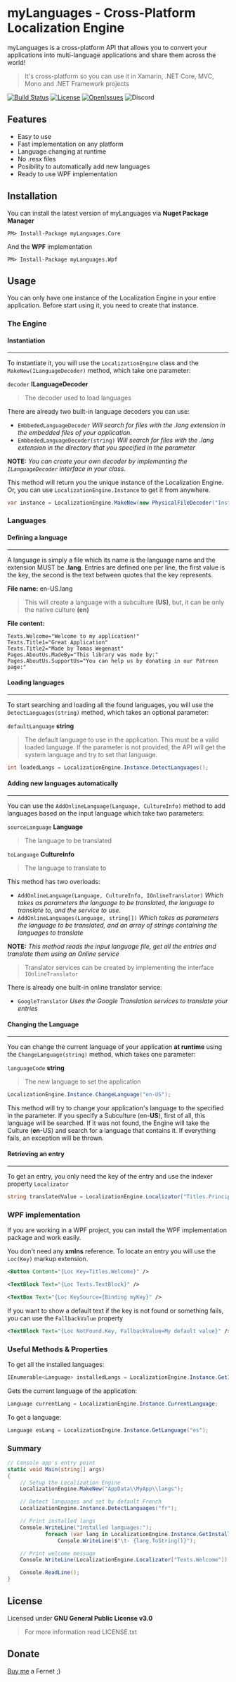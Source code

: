 # myLanguages - Cross-Platform Localization Engine

myLanguages is a cross-platform API that allows you to convert your applications into multi-language
applications and share them across the world!

> It's cross-platform so you can use it in Xamarin, .NET Core, MVC, Mono and .NET Framework projects

[![Build Status](https://img.shields.io/appveyor/ci/bitturesoftware/myLanguages.svg?style=for-the-badge)](https://ci.appveyor.com/project/bitturesoftware/mylanguages)
[![License](https://img.shields.io/badge/license-GNU%20GPLv3-blue.svg?style=for-the-badge)](https://github.com/Tomi-15/myLanguages/blob/master/LICENSE.txt)
[![OpenIssues](https://img.shields.io/github/issues-raw/Tomi-15/myLanguages.svg?style=for-the-badge)](https://github.com/Tomi-15/myLanguages/issues)
![Discord](https://img.shields.io/badge/Discord-Tomas%238453-orange.svg?style=for-the-badge&logo=discord)


## Features
- Easy to use
- Fast implementation on any platform
- Language changing at runtime
- No .resx files
- Posibility to automatically add new languages
- Ready to use WPF implementation

## Installation
You can install the latest version of myLanguages via **Nuget Package Manager**

``` Shell
PM> Install-Package myLanguages.Core
```
And the **WPF** implementation
``` Shell
PM> Install-Package myLanguages.Wpf
```

## Usage
You can only have one instance of the Localization Engine in your entire application. Before start using it, you need to create that instance.

### **The Engine**

#### Instantiation 
---
To instantiate it, you will use the ```LocalizationEngine``` class and the ```MakeNew(ILanguageDecoder)``` method, which take one parameter:

 `decoder` **ILanguageDecoder**
>The decoder used to load languages

There are already two built-in language decoders you can use:
- `EmbbededLanguageDecoder` *Will search for files with the .lang extension in the embedded files of your application.*
- `EmbbededLanguageDecoder(string)` *Will search for files with the .lang extension in the directory that you specified in the parameter*

**NOTE:** *You can create your own decoder by implementing the `ILanguageDecoder` interface in your class.*

This method will return you the unique instance of the Localization Engine. Or, you can use `LocalizationEngine.Instance` to get it from anywhere.

``` csharp
var instance = LocalizationEngine.MakeNew(new PhysicalFileDecoder("InstallationPath\\Langs"));
```
### Languages

#### **Defining a language**
---
A language is simply a file which its name is the language name and the extension MUST be **.lang**.
Entries are defined one per line, the first value is the key, the second is the text between quotes that the key represents.

**File name:** en-US.lang
> This will create a language with a subculture **(US)**, but, it can be only the native culture **(en)**

**File content:**
```text
Texts.Welcome="Welcome to my application!"
Texts.Title1="Great Application"
Texts.Title2="Made by Tomas Wegenast"
Pages.AboutUs.MadeBy="This library was made by:"
Pages.AboutUs.SupportUs="You can help us by donating in our Patreon page:"
```

#### **Loading languages**
---

To start searching and loading all the found languages, you will use the `DetectLanguages(string)` method, which takes an optional parameter:

 `defaultLanguage` **string**
>The default language to use in the application. This must be a valid loaded language. If the parameter is not provided, the API will get the system language and try to set that language.

``` csharp
int loadedLangs = LocalizationEngine.Instance.DetectLanguages();
```

#### **Adding new languages automatically**
---
You can use the `AddOnlineLanguage(Language, CultureInfo)` method to add languages based on the input language which take two parameters:

 `sourceLanguage` **Language**
 > The language to be translated

 `toLanguage` **CultureInfo**
 > The language to translate to

This method has two overloads:
- `AddOnlineLanguage(Language, CultureInfo, IOnlineTranslator)` *Which takes as parameters the language to be translated, the language to translate to, and the service to use.*
- `AddOnlineLanguages(Language, string[])` *Which takes as parameters the language to be translated, and an array of strings containing the languages to translate*

**NOTE:** *This method reads the input language file, get all the entries and translate them using an Online service*

> Translator services can be created by implementing the interface `IOnlineTranslator`

There is already one built-in online translator service:
- `GoogleTranslator` *Uses the Google Translation services to translate your entries*

#### **Changing the Language**
---
You can change the current language of your application **at runtime** using the `ChangeLanguage(string)` method, which takes one parameter:

 `languageCode` **string**
 > The new language to set the application

```csharp
LocalizationEngine.Instance.ChangeLanguage("en-US");
```
This method will try to change your application's language to the specified in the parameter. If you specify a Subculture (en-**US**), first of all, this language will be searched. If it was not found, the Engine will take the Culture (**en**-US) and search for a language that contains it. If everything fails, an exception will be thrown.

#### **Retrieving an entry**
---
To get an entry, you only need the key of the entry and use the indexer property `Localizator`

```csharp
string translatedValue = LocalizationEngine.Localizator["Titles.Principal"];
```

### WPF implementation
If you are working in a WPF project, you can install the WPF implementation package and work easily.

You don't need any **xmlns** reference. To locate an entry you will use the `Loc(Key)` markup extension.

```xml
<Button Content="{Loc Key=Titles.Welcome}" />

<TextBlock Text="{Loc Texts.TextBlock}" />

<TextBox Text="{Loc KeySource={Binding myKey}" />
```

If you want to show a default text if the key is not found or something fails, you can use the `FallbackValue` property
```xml
<TextBlock Text="{Loc NotFound.Key, FallbackValue=My default value}" />
```

### Useful Methods & Properties

To get all the installed languages:
```csharp
IEnumerable<Language> installedLangs = LocalizationEngine.Instance.GetInstalledLanguages();
```

Gets the current language of the application:
```csharp
Language currentLang = LocalizationEngine.Instance.CurrentLanguage;
```

To get a language:
```csharp
Language esLang = LocalizationEngine.Instance.GetLanguage("es");
```

### **Summary**
```csharp
// Console app's entry point
static void Main(string[] args)
{
    // Setup the Localization Engine
    LocalizationEngine.MakeNew("AppData\\MyApp\\langs");

    // Detect languages and set by default French
    LocalizationEngine.Instance.DetectLanguages("fr");

    // Print installed langs
    Console.WriteLine("Installed languages:");
            foreach (var lang in LocalizationEngine.Instance.GetInstalledLanguages())
                Console.WriteLine($"\t- {lang.ToString()}");

    // Print welcome message
    Console.WriteLine(LocalizationEngine.Localizator["Texts.Welcome"]);

    Console.ReadLine();
}
```

## License
Licensed under **GNU General Public License v3.0**

>For more information read LICENSE.txt

## Donate
[Buy me](https://www.paypal.me/tomasweg15?locale.x=es_XC) a Fernet ;)